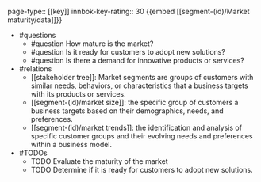 page-type:: [[key]]
innbok-key-rating:: 30
{{embed [[segment-(id)/Market maturity/data]]}}
- #questions
  - #question How mature is the market?
  - #question Is it ready for customers to adopt new solutions?
  - #question Is there a demand for innovative products or services?
- #relations
  - [[stakeholder tree]]: Market segments are groups of customers with similar needs, behaviors, or characteristics that a business targets with its products or services.
  - [[segment-(id)/market size]]: the specific group of customers a business targets based on their demographics, needs, and preferences.
  - [[segment-(id)/market trends]]: the identification and analysis of specific customer groups and their evolving needs and preferences within a business model.
- #TODOs
  - TODO Evaluate the maturity of the market
  - TODO  Determine if it is ready for customers to adopt new solutions.



